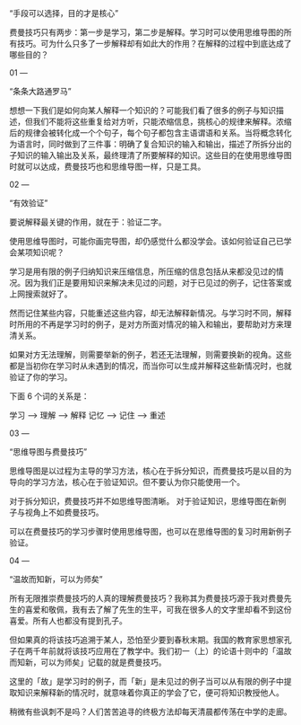 “手段可以选择，目的才是核心”

费曼技巧只有两步：第一步是学习，第二步是解释。学习时可以使用思维导图的所有技巧。可为什么只多了一步解释却有如此大的作用？在解释的过程中到底达成了哪些目的？

01
—

“条条大路通罗马”

想想一下我们是如何向某人解释一个知识的？可能我们看了很多的例子与知识描述，但我们不能将这些重复给对方听，只能浓缩信息，挑核心的规律来解释。浓缩后的规律会被转化成一个个句子，每个句子都包含主语谓语和关系。当将概念转化为语言时，同时做到了三件事：明确了复合知识的输入和输出，描述了所拆分出的子知识的输入输出及关系，最终理清了所要解释的知识。这些目的在使用思维导图时就可以达成，费曼技巧也和思维导图一样，只是工具。

02
—

“有效验证”

要说解释最关键的作用，就在于：验证二字。

使用思维导图时，可能你画完导图，却仍感觉什么都没学会。该如何验证自己已学会某项知识呢？

学习是用有限的例子归纳知识来压缩信息，所压缩的信息包括从来都没见过的情况。因为我们正是要用知识来解决未见过的问题，对于已见过的例子，记住答案或上网搜索就好了。

然而记住某些内容，只能重述这些内容，却无法解释新情况。与学习时不同，解释时所用的不再是学习时的例子，是对方所面对情况的输入和输出，要帮助对方来理清关系。

如果对方无法理解，则需要举新的例子，若还无法理解，则需要换新的视角。这些都是当初你在学习时从未遇到的情况，而当你可以生成并解释这些新情况时，也就验证了你的学习。

下面 6 个词的关系是：

学习 --> 理解 --> 解释
记忆 --> 记住 --> 重述

03
—

“思维导图与费曼技巧”

思维导图是以过程为主导的学习方法，核心在于拆分知识，而费曼技巧是以目的为导向的学习方法，核心在于验证知识。但不要认为你只能使用一个。

对于拆分知识，费曼技巧并不如思维导图清晰。
对于验证知识，思维导图在新例子与视角上不如费曼技巧。

可以在费曼技巧的学习步骤时使用思维导图，也可以在思维导图的复习时用新例子验证。

04
—

“温故而知新，可以为师矣”

所有无限推崇费曼技巧的人真的理解费曼技巧？我称其为费曼技巧源于我对费曼先生的喜爱和敬佩，我有去了解了先生的生平，可我在很多人的文字里却看不到这份喜爱。所有人也都没有提到孔子。

但如果真的将该技巧追溯于某人，恐怕至少要到春秋末期。我国的教育家思想家孔子在两千年前就将该技巧应用在了教学中。我们初一（上）的论语十则中的「温故而知新，可以为师矣」记载的就是费曼技巧。

这里的「故」是学习时的例子，而「新」是未见过的例子当可以从有限的例子中提取知识来解释新的情况时，就意味着你真正的学会了它，便可将知识教授他人。

稍微有些讽刺不是吗？人们苦苦追寻的终极方法却每天清晨都传荡在中学的走廊。
